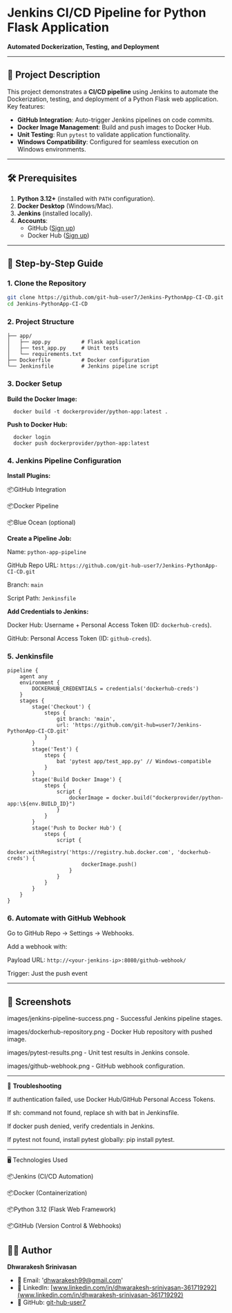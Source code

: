 # Jenkins CI/CD Pipeline for Python Flask Application  

**Automated Dockerization, Testing, and Deployment**  

---

## 📝 Project Description  
This project demonstrates a **CI/CD pipeline** using Jenkins to automate the Dockerization, testing, and deployment of a Python Flask web application. Key features:  
- **GitHub Integration**: Auto-trigger Jenkins pipelines on code commits.  
- **Docker Image Management**: Build and push images to Docker Hub.  
- **Unit Testing**: Run `pytest` to validate application functionality.  
- **Windows Compatibility**: Configured for seamless execution on Windows environments.  

---

## 🛠 Prerequisites  
1. **Python 3.12+** (installed with `PATH` configuration).  
2. **Docker Desktop** (Windows/Mac).  
3. **Jenkins** (installed locally).  
4. **Accounts**:  
   - GitHub ([Sign up](https://github.com))  
   - Docker Hub ([Sign up](https://hub.docker.com))  

---

## 🚀 Step-by-Step Guide  

### 1. **Clone the Repository**  
```bash
git clone https://github.com/git-hub-user7/Jenkins-PythonApp-CI-CD.git
cd Jenkins-PythonApp-CI-CD
```
### 2. **Project Structure**
```   
├── app/
│   ├── app.py          # Flask application
│   ├── test_app.py     # Unit tests
│   └── requirements.txt
├── Dockerfile          # Docker configuration
└── Jenkinsfile         # Jenkins pipeline script
```

### 3. **Docker Setup**
  **Build the Docker Image:**
```
  docker build -t dockerprovider/python-app:latest .
```
  **Push to Docker Hub:**
```
  docker login
  docker push dockerprovider/python-app:latest
```

### 4. **Jenkins Pipeline Configuration**

**Install Plugins:**

  📦GitHub Integration


  📦Docker Pipeline


  📦Blue Ocean (optional)



**Create a Pipeline Job:**

   Name: `python-app-pipeline`


   GitHub Repo URL: `https://github.com/git-hub-user7/Jenkins-PythonApp-CI-CD.git`


   Branch: `main`


   Script Path: `Jenkinsfile`


**Add Credentials to Jenkins:**


  Docker Hub: Username + Personal Access Token (ID: `dockerhub-creds`).


  GitHub: Personal Access Token (ID: `github-creds`).


### 5. **Jenkinsfile**
```
pipeline {
    agent any
    environment {
        DOCKERHUB_CREDENTIALS = credentials('dockerhub-creds')
    }
    stages {
        stage('Checkout') {
            steps {
                git branch: 'main', 
                url: 'https://github.com/git-hub=user7/Jenkins-PythonApp-CI-CD.git'
            }
        }
        stage('Test') {
            steps {
                bat 'pytest app/test_app.py' // Windows-compatible
            }
        }
        stage('Build Docker Image') {
            steps {
                script {
                    dockerImage = docker.build("dockerprovider/python-app:\${env.BUILD_ID}")
                }
            }
        }
        stage('Push to Docker Hub') {
            steps {
                script {
                    docker.withRegistry('https://registry.hub.docker.com', 'dockerhub-creds') {
                        dockerImage.push()
                    }
                }
            }
        }
    }
}
```
### 6. **Automate with GitHub Webhook**

  Go to GitHub Repo → Settings → Webhooks.

  Add a webhook with:

  Payload URL: `http://<your-jenkins-ip>:8080/github-webhook/`

  Trigger: Just the push event

--- 

## 📸 **Screenshots** 

images/jenkins-pipeline-success.png - Successful Jenkins pipeline stages.


images/dockerhub-repository.png - Docker Hub repository with pushed image.


images/pytest-results.png - Unit test results in Jenkins console.


images/github-webhook.png - GitHub webhook configuration.

---

🔧 **Troubleshooting**

If authentication failed, use Docker Hub/GitHub Personal Access Tokens.

If sh: command not found, replace sh with bat in Jenkinsfile.

If docker push denied, verify credentials in Jenkins.

If pytest not found, install pytest globally: pip install pytest.

---

🖥 Technologies Used

📦Jenkins (CI/CD Automation)

📦Docker (Containerization)

📦Python 3.12 (Flask Web Framework)

📦GitHub (Version Control & Webhooks)

## 👨‍💻 Author  
**Dhwarakesh Srinivasan**  
- 📧 Email: 'dhwarakesh99@gmail.com'  
- 💼 LinkedIn: [www.linkedin.com/in/dhwarakesh-srinivasan-361719292](www.linkedin.com/in/dhwarakesh-srinivasan-361719292)  
- 🐙 GitHub: [git-hub-user7](https://github.com/git-hub-user7)  
